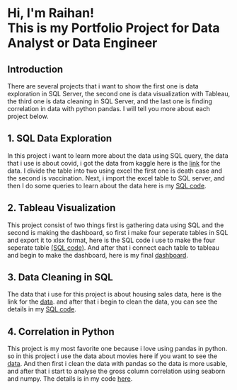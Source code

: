 <h1>Hi, I'm Raihan! <br/>This is my Portfolio Project for Data Analyst or Data Engineer</h1>

<h2>Introduction</h2>

There are several projects that i want to show the first one is data exploration in SQL Server, the second one is data visualization with Tableau, the third one is data cleaning in SQL Server, and the last one is finding correlation in data with python pandas. I will tell you more about each project below.

<h2>1. SQL Data Exploration</h2>

In this project i want to learn more about the data using SQL query, the data that i use is about covid, i got the data from kaggle here is the <a href="https://ourworldindata.org/covid-deaths">link</a> for the data. I divide the table into two using excel the first one is death case and the second is vaccination. Next, i import the excel table to SQL server, and then I do some queries to learn about the data here is my <a href="https://github.com/Raihanp02/DataAnalysis-Project/blob/main/SQLQuery1.sql">SQL code</a>.

<h2>2. Tableau Visualization</h2>

This project consist of two things first is gathering data using SQL and the second is making the dashboard, so first i make four seperate tables in SQL and export it to xlsx format, here is the SQL code i use to make the four seperate table <a href="https://github.com/Raihanp02/DataAnalysis-Project/blob/main/SQLQuery1.sql">(SQL code)</a>. And after that i connect each table to tableau and begin to make the dashboard, here is my final <a href="https://public.tableau.com/app/profile/raihan.pahlevi/viz/DataAnalysis_dashboard/Dashboard1">dashboard</a>. 

<h2>3. Data Cleaning in SQL</h2>

The data that i use for this project is about housing sales data, here is the link for the <a href="https://github.com/Raihanp02/DataAnalysis-Project/blob/main/exceldata/Nashville%20Housing%20Data%20for%20Data%20Cleaning.xlsx">data</a>. and after that i begin to clean the data, you can see the details in my <a href="https://github.com/Raihanp02/DataAnalysis-Project/blob/main/SQLdatacleaning.sql">SQL code</a>.

<h2>4. Correlation in Python</h2>

This project is my most favorite one because i love using pandas in python. so in this project i use the data about movies here if you want to see the <a href="https://github.com/Raihanp02/DataAnalysis-Project/blob/main/exceldata/movies.csv">data</a>. And then first i clean the data with pandas so the data is more usable, and after that i start to analyse the gross column correlation using seaborn and numpy. The details is in my code <a href="https://github.com/Raihanp02/DataAnalysis-Project/blob/main/pythoncode.ipynb">here</a>.

